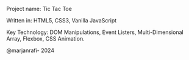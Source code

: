 Project name: Tic Tac Toe

Written in: HTML5, CSS3, Vanilla JavaScript

Key Technology: DOM Manipulations, Event Listers, Multi-Dimensional Array, Flexbox, CSS Animation.

@marjanrafi- 2024
